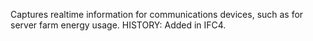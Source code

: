 ﻿Captures realtime information for communications devices, such as for server farm energy usage.  HISTORY: Added in IFC4.
